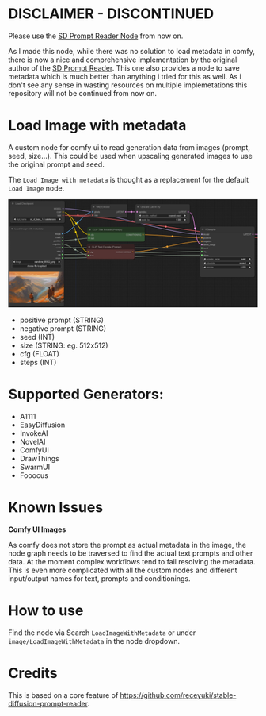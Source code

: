 # DISCLAIMER - DISCONTINUED

Please use the [SD Prompt Reader Node](https://github.com/receyuki/comfyui-prompt-reader-node) from now on.

As I made this node, while there was no solution to load metadata in comfy, there is now a nice and comprehensive implementation by the original author of the [SD Prompt Reader](https://github.com/receyuki/stable-diffusion-prompt-reader).
This one also provides a node to save metadata which is much better than anything i tried for this as well. As i don't see any sense in wasting resources on multiple implemetations this repository will not be continued from now on.

# Load Image with metadata

A custom node for comfy ui to read generation data from images (prompt, seed, size...). 
This could be used when upscaling generated images to use the original prompt and seed.

The `Load Image with metadata` is thought as a replacement for the default `Load Image` node.

<img src="./workflow/screenshot.jpg" alt="screenshot" max-height="500"/>

* positive prompt (STRING)
* negative prompt (STRING)
* seed (INT)
* size (STRING: eg. 512x512)
* cfg (FLOAT)
* steps (INT)

# Supported Generators:

* A1111
* EasyDiffusion
* InvokeAI
* NovelAI
* ComfyUI
* DrawThings
* SwarmUI
* Fooocus

# Known Issues

**Comfy UI Images**

As comfy does not store the prompt as actual metadata in the image, the node graph needs to be traversed to find the actual text prompts and other data.
At the moment complex workflows tend to fail resolving the metadata. This is even more complicated with all the custom nodes and different input/output names for text, prompts and conditionings.

# How to use

Find the node via Search `LoadImageWithMetadata` or under `image/LoadImageWithMetadata` in the node dropdown.

# Credits

This is based on a core feature of https://github.com/receyuki/stable-diffusion-prompt-reader.
